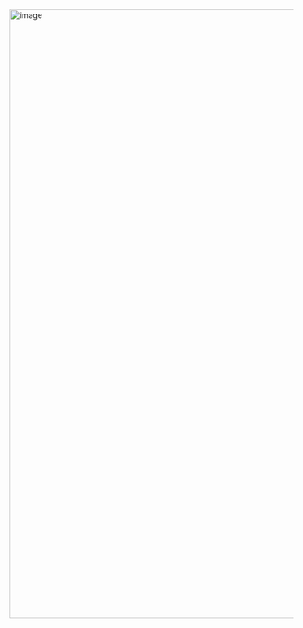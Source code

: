 <img width="1920" height="1080" alt="image" src="https://github.com/user-attachments/assets/4555f99f-14bb-4581-8581-43610587ed90" />
